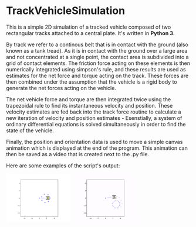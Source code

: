 # TrackVehicleSimulation
This is a simple 2D simulation of a tracked vehicle composed of two rectangular tracks attached to a central plate. It's written in __Python 3__.

By track we refer to a continous belt that is in contact with the ground (also known as a tank tread). As it is in contact with the ground over a large area and not concentrated at a single point, the contact area is subdivided into a grid of contact elements. The friction force acting on these elements is then numerically integrated using simpson's rule, and these results are used as estimates for the net force and torque acting on the track. These forces are then combined under the assumption that the vehicle is a rigid body to generate the net forces acting on the vehicle.

The net vehicle force and torque are then integrated twice using the trapezoidal rule to find its instantaneous velocity and position. These velocity estimates are fed back into the track force routine to calculate a new iteration of velocity and position estimates - Esenstially, a system of ordinary differential equations is solved simultaneously in order to find the state of the vehicle.

Finally, the position and orientation data is used to move a simple canvas animation which is displayed at the end of the program. This animation can then be saved as a video that is created next to the .py file. 

Here are some examples of the script's output:

 <img src = "example_pics/high_coeff_anim.gif" width = "35%" height = "35%"> <img src = "example_pics/low_coeff_anim.gif" width = "35%" height = "35%">
